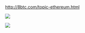 

http://8btc.com/topic-ethereum.html


![](https://cdn-images-1.medium.com/max/2000/1*bgGZLetad-VuvTwPktJysg.png)

![](https://pbs.twimg.com/media/DT1kOQiX0AEmWX5.jpg)
